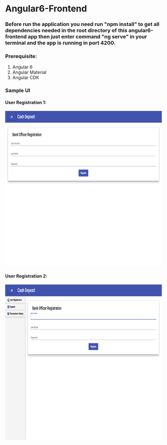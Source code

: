 # Angular6-Frontend

### Before run the application you need run "npm install" to get all dependencies needed in the root directory of this angular6-frontend app then just enter command "ng serve" in your terminal and the app is running in port 4200.

### Prerequisite:
1. Angular 6
2. Angular Material
3. Angular CDK

### Sample UI
#### User Registration 1:
<div>
<img src="./assets/user_registration1.png" height="500pt" width="1800pt"/>
</div>

#### User Registration 2:
<div>
<img src="./assets/user_registration2.png" height="500pt" width="1800pt"/>
</div>

<!--#### Deposit 1:
<div>
<img src="./assets/deposit.png" height="1000pt" width="1800pt"/>
</div>-->